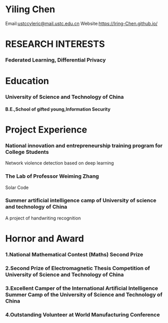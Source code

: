 # Yiling Chen
 Email:ustccyleric@mail.ustc.edu.cn   Website:https://Iring-Chen.github.io/  
 # RESEARCH INTERESTS
 ### Federated Learning, Differential Privacy
 # Education  
 ### University of Science and Technology of China   
 #### B.E.,School of gifted young,Information Security     
 # Project Experience
 ### National innovation and entrepreneurship training program for College Students
  Network violence detection based on deep learning  
 ### The Lab of Professor Weiming Zhang  
 Solar Code
 ### Summer artificial intelligence camp of University of science and technology of China 
  A project of handwriting recognition
 # Hornor and Award
 ### 1.National Mathematical Contest (Maths) Second Prize
 ### 2.Second Prize of Electromagnetic Thesis Competition of University of Science and Technology of China
 ### 3.Excellent Camper of the International Artificial Intelligence Summer Camp of the University of Science and Technology of China
 ### 4.Outstanding Volunteer at World Manufacturing Conference
